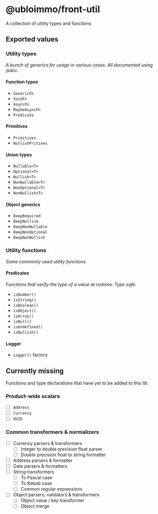 # @ubloimmo/front-util

A collection of utility types and functions

## Exported values

### Utility types

*A bunch of generics for usage in various cases. All documented using jsdoc.*

#### Function types

- `GenericFn`
- `VoidFn`
- `AsyncFn`
- `MaybeAsyncFn`
- `Predicate`

#### Primitives

- `Primitives`
- `NullishPritives`

#### Union types

- `Nullable<T>`
- `Optional<T>`
- `Nullish<T>`
- `NonNullable<T>`
- `NonOptional<T>`
- `NonNullish<T>`

#### Object generics

- `DeepRequired`
- `DeepNullish`
- `DeepNonNullable`
- `DeepNonOptional`
- `DeepNonNullish`

### Utility functions

*Some commonly used utility functions*

#### Predicates

*Functions that verify the type of a value at runtime. Type safe.*

- `isNumber()`
- `isString()`
- `isBoolean()`
- `isObject()`
- `isArray()`
- `isNull()`
- `isUndefined()`
- `isNullish()`

#### Logger

- `Logger()` factory

## Currently missing

Functions and type declarations that have yet to be added to this lib

### Product-wide scalars

- [ ] `Address`
- [ ] `Currency`
- [ ] `UUID`

### Common transformers & normalizers

- [ ] Currency parsers & transformers
  - [ ] Integer to double precision float parser
  - [ ] Double precision float to string formatter
- [ ] Address parsers & formatter
- [ ] Date parsers & formatters
- [ ] String transformers
  - [ ] To Pascal case
  - [ ] To Kebab case
  - [ ] Common regular expressions
- [ ] Object parsers, validators & transformers
  - [ ] Object value / key transformer
  - [ ] Object merge